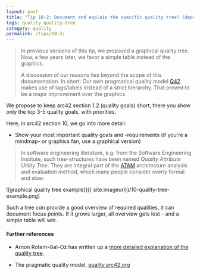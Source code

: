 ```yaml
---
layout: post
title: "Tip 10-2: Document and explain the specific quality tree! (deprecated!)"
tags: quality quality-tree
category: quality
permalink: /tips/10-2/
---
```


>In previous versions of this tip, we proposed a graphical quality tree.
>Now, a few years later, we favor a simple table instead of the graphics.
>
>A discussion of our reasons lies beyond the scope of this documentation.
>In short: Our own pragmatical quality model [Q42](https://quality.arc42.org) makes use of tags/labels instead of a strict hierarchy.
>That proved to be a major improvement over the graphics.

We propose to keep arc42 section 1.2 (quality goals) short, there you show only the top 3-5 quality goals, with priorities.

Here, in arc42 section 10, we go into more detail:

* Show your most important quality goals and -requirements (if you're a mindmap- or graphics fan, use a graphical version)



>In software engineering literature, e.g. from the Software Engineering Institute, such tree-structures have been named _Quality Attribute Utility Tree_. 
They are integral part of the <a target="_blank" rel="noopener noreferrer nofollow" href="https://www.sei.cmu.edu/architecture/tools/evaluate/atam.cfm">ATAM</a> architecture analysis and evaluation method, which many people consider overly formal and slow.

![graphical quality tree example]({{ site.imageurl}}/10-quality-tree-example.png)

Such a tree _can_ provide a good overview of required qualities, it can document focus points. 
If it grows larger, all overview gets lost - and a simple table will win.


#### Further references

* Arnon Rotem-Gal-Oz has written up a <a target="_blank" rel="noopener noreferrer nofollow" href="https://arnon.me/2010/05/utility-trees-hatching-quality-attributes/">more detailed explanation of the quality tree</a>.

* The pragmatic quality model, [quality.arc42.org](https://quality.arc42.org)